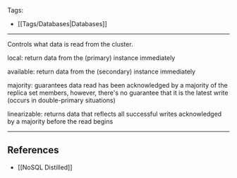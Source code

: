 Tags:
- [[Tags/Databases|Databases]]
---
Controls what data is read from the cluster.

local: return data from the (primary) instance immediately

available: return data from the (secondary) instance immediately

majority: guarantees data read has been acknowledged by a majority of the replica set members, however, there's no guarantee that it is the latest write (occurs in double-primary situations)

linearizable: returns data that reflects all successful writes acknowledged by a majority before the read begins

---
## References
- [[NoSQL Distilled]]